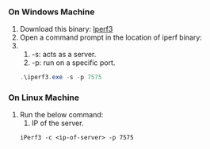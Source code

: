 ### On Windows Machine
1. Download this binary: [Iperf3](https://iperf.fr/download/windows/iperf-3.1.3-win32.zip)
2. Open a command prompt in the location of iperf binary:
3. 
    1. -s: acts as a server.
    2. -p: run on a specific port.
    ```powershell
    .\iperf3.exe -s -p 7575
    ```

### On Linux Machine
1. Run the below command:
    1. IP of the server.
    ```
    iPerf3 -c <ip-of-server> -p 7575
    ```